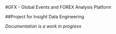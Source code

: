 #GFX - Global Events and FOREX Analysis Platform

##Project for Insight Data Engineering

*Documentation is a work in progress*

